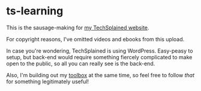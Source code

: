 # ts-learning

This is the sausage-making for [my TechSplained website](https://techsplained.xyz).

For copyright reasons, I've omitted videos and ebooks from this upload.

In case you're wondering, TechSplained is using WordPress. Easy-peasy to setup, but back-end would require something fiercely complicated to make open to the public, so all you can really see is the back-end.

Also, I'm building out my [toolbox](https://github.com/philosaccounting/toolbox) at the same time, so feel free to follow *that* for something legitimately useful!
